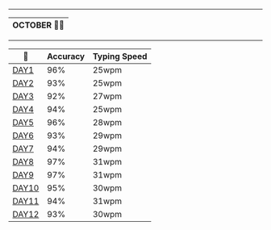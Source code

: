 
-------------------------------------------------------------------------------------------------------------------------

  |  OCTOBER 👨‍💻  |  
  |--------------| 

-------------------------------------------------------------------------------------------------------------------------

|  📆  | Accuracy | Typing Speed |
|------|----------|---------------|
| [DAY1](https://github.com/cleanhand/phase-1-Mayurishinde27/blob/main/Typing%20Speed/Speed/7oct2021.md)  | 96% |25wpm
| [DAY2](https://github.com/cleanhand/phase-1-Mayurishinde27/blob/main/Typing%20Speed/Speed/8oct2021.md)  | 93% |25wpm
| [DAY3](https://github.com/cleanhand/phase-1-Mayurishinde27/blob/main/Typing%20Speed/Speed/9oct2021.md)  | 92% |27wpm
| [DAY4](https://github.com/cleanhand/phase-1-Mayurishinde27/blob/main/Typing%20Speed/Speed/10oct2021.md) | 94% |25wpm
| [DAY5](https://github.com/cleanhand/phase-1-Mayurishinde27/blob/main/Typing%20Speed/Speed/11oct2021.md) | 96% |28wpm
| [DAY6](https://github.com/cleanhand/phase-1-Mayurishinde27/blob/main/Typing%20Speed/Speed/12oct2021.md) | 93% |29wpm
| [DAY7](https://github.com/cleanhand/phase-1-Mayurishinde27/blob/main/Typing%20Speed/Speed/13oct2021.md) | 94% |29wpm
| [DAY8](https://github.com/cleanhand/phase-1-Mayurishinde27/blob/main/Typing%20Speed/Speed/14oct2021.md) | 97% |31wpm
| [DAY9](https://github.com/cleanhand/phase-1-Mayurishinde27/blob/main/Typing%20Speed/Speed/15oct2021.md) | 97% |31wpm
| [DAY10](https://github.com/cleanhand/phase-1-Mayurishinde27/blob/main/Typing%20Speed/Speed/16oct2021.md) | 95% |30wpm
| [DAY11](https://github.com/cleanhand/phase-1-Mayurishinde27/blob/main/Typing%20Speed/Speed/17oct2021.md) | 94% |31wpm
| [DAY12](https://github.com/cleanhand/phase-1-Mayurishinde27/blob/main/Typing%20Speed/Speed/18oct2021.md) | 93% |30wpm

